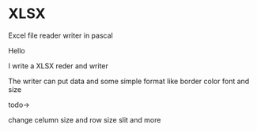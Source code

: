 # XLSX
Excel file reader writer in pascal

Hello

I write a XLSX reder and writer

The writer can put data and some simple format like border color font and size

todo->

change celumn size and row size  slit and more
